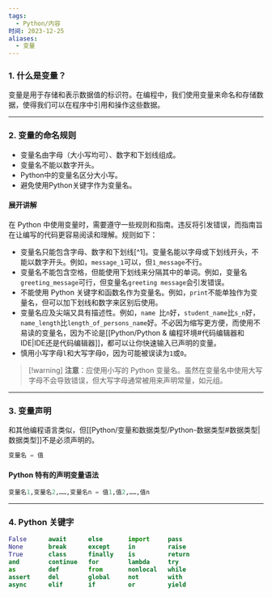 ```yaml
---
tags:
  - Python/内容
时间: 2023-12-25
aliases:
  - 变量
---
```

### 1. 什么是变量？

变量是用于存储和表示数据值的标识符。在编程中，我们使用变量来命名和存储数据，使得我们可以在程序中引用和操作这些数据。

---
### 2. 变量的命名规则

- 变量名由字母（大小写均可）、数字和下划线组成。
- 变量名不能以数字开头。
- Python中的变量名区分大小写。
- 避免使用Python关键字作为变量名。
#### 展开讲解
在 Python 中使用变量时，需要遵守一些规则和指南。违反将引发错误，而指南旨在让编写的代码更容易阅读和理解。规则如下：
- 变量名只能包含字母、数字和下划线[^1]。变量名能以字母或下划线开头，不能以数字开头。例如，`message_1`可以，但`1_message`不行。
- 变量名不能包含空格，但能使用下划线来分隔其中的单词。例如，变量名`greeting_message`可行，但变量名`greeting message`会引发错误。
- 不能使用 Python 关键字和函数名作为变量名。例如，`print`不能单独作为变量名，但可以加下划线和数字来区别后使用。
- 变量名应及尖端又具有描述性。例如，`name `比`n`好，`student_name`比`s_n`好，`name_length`比`length_of_persons_name`好。不必因为缩写更方便，而使用不易读的变量名，因为不论是[[Python/Python & 编程环境#代码编辑器和IDE|IDE还是代码编辑器]]，都可以让你快速输入已声明的变量。
- 慎用小写字母`l`和大写字母`O`，因为可能被误读为`1`或`0`。

> [!warning] **注意**：应使用小写的 Python 变量名。虽然在变量名中使用大写字母不会导致错误，但大写字母通常被用来声明常量，如元组。

---
### 3. 变量声明

和其他编程语言类似，但[[Python/变量和数据类型/Python-数据类型#数据类型|数据类型]]不是必须声明的。
```python
变量名 = 值
```
#### Python 特有的声明变量语法

```python
变量名1,变量名2,……,变量名n = 值1,值2,……,值n
```

---
### 4. Python 关键字

```python
False      await      else       import     pass
None       break      except     in         raise
True       class      finally    is         return
and        continue   for        lambda     try
as         def        from       nonlocal   while
assert     del        global     not        with
async      elif       if         or         yield
```